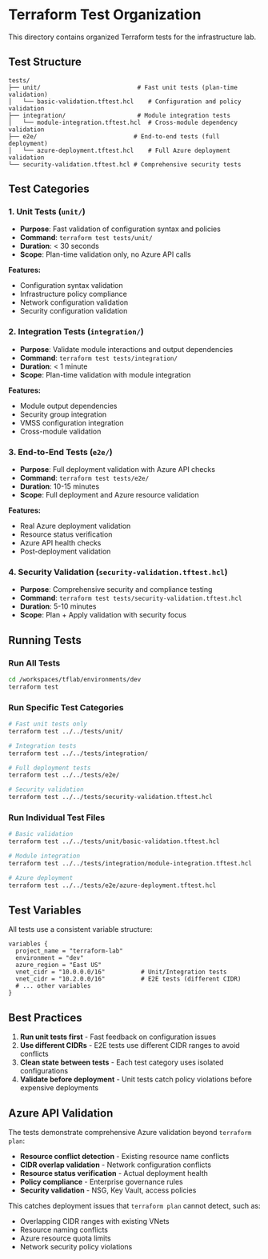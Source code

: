 # Terraform Test Organization

This directory contains organized Terraform tests for the infrastructure lab.

## Test Structure

```
tests/
├── unit/                           # Fast unit tests (plan-time validation)
│   └── basic-validation.tftest.hcl    # Configuration and policy validation
├── integration/                    # Module integration tests
│   └── module-integration.tftest.hcl  # Cross-module dependency validation
├── e2e/                           # End-to-end tests (full deployment)
│   └── azure-deployment.tftest.hcl    # Full Azure deployment validation
└── security-validation.tftest.hcl # Comprehensive security tests
```

## Test Categories

### 1. Unit Tests (`unit/`)
- **Purpose**: Fast validation of configuration syntax and policies
- **Command**: `terraform test tests/unit/`
- **Duration**: < 30 seconds
- **Scope**: Plan-time validation only, no Azure API calls

**Features:**
- Configuration syntax validation
- Infrastructure policy compliance
- Network configuration validation
- Security configuration validation

### 2. Integration Tests (`integration/`)
- **Purpose**: Validate module interactions and output dependencies
- **Command**: `terraform test tests/integration/`
- **Duration**: < 1 minute
- **Scope**: Plan-time validation with module integration

**Features:**
- Module output dependencies
- Security group integration
- VMSS configuration integration
- Cross-module validation

### 3. End-to-End Tests (`e2e/`)
- **Purpose**: Full deployment validation with Azure API checks
- **Command**: `terraform test tests/e2e/`
- **Duration**: 10-15 minutes
- **Scope**: Full deployment and Azure resource validation

**Features:**
- Real Azure deployment validation
- Resource status verification
- Azure API health checks
- Post-deployment validation

### 4. Security Validation (`security-validation.tftest.hcl`)
- **Purpose**: Comprehensive security and compliance testing
- **Command**: `terraform test tests/security-validation.tftest.hcl`
- **Duration**: 5-10 minutes
- **Scope**: Plan + Apply validation with security focus

## Running Tests

### Run All Tests
```bash
cd /workspaces/tflab/environments/dev
terraform test
```

### Run Specific Test Categories
```bash
# Fast unit tests only
terraform test ../../tests/unit/

# Integration tests
terraform test ../../tests/integration/

# Full deployment tests
terraform test ../../tests/e2e/

# Security validation
terraform test ../../tests/security-validation.tftest.hcl
```

### Run Individual Test Files
```bash
# Basic validation
terraform test ../../tests/unit/basic-validation.tftest.hcl

# Module integration
terraform test ../../tests/integration/module-integration.tftest.hcl

# Azure deployment
terraform test ../../tests/e2e/azure-deployment.tftest.hcl
```

## Test Variables

All tests use a consistent variable structure:

```hcl
variables {
  project_name = "terraform-lab"
  environment = "dev"
  azure_region = "East US"
  vnet_cidr = "10.0.0.0/16"          # Unit/Integration tests
  vnet_cidr = "10.2.0.0/16"          # E2E tests (different CIDR)
  # ... other variables
}
```

## Best Practices

1. **Run unit tests first** - Fast feedback on configuration issues
2. **Use different CIDRs** - E2E tests use different CIDR ranges to avoid conflicts
3. **Clean state between tests** - Each test category uses isolated configurations
4. **Validate before deployment** - Unit tests catch policy violations before expensive deployments

## Azure API Validation

The tests demonstrate comprehensive Azure validation beyond `terraform plan`:

- **Resource conflict detection** - Existing resource name conflicts
- **CIDR overlap validation** - Network configuration conflicts
- **Resource status verification** - Actual deployment health
- **Policy compliance** - Enterprise governance rules
- **Security validation** - NSG, Key Vault, access policies

This catches deployment issues that `terraform plan` cannot detect, such as:
- Overlapping CIDR ranges with existing VNets
- Resource naming conflicts
- Azure resource quota limits
- Network security policy violations